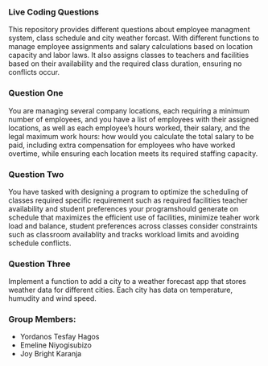 ### Live Coding Questions
This repository provides different questions about employee managment system, class schedule and city weather forcast. With different functions to manage employee assignments and salary calculations based on location capacity and labor laws. It also assigns classes to teachers and facilities based on their availability and the required class duration, ensuring no conflicts occur.

### Question One
You are managing several company locations, each requiring a minimum number of employees, and you have a list of employees with their assigned locations, as well as each employee’s hours worked, their salary, and the legal maximum work hours: how would you calculate the total salary to be paid, including extra compensation for employees who have worked overtime, while ensuring each location meets its required staffing capacity.

### Question Two
You have tasked with designing a program to optimize the scheduling of classes required specific requirement such as required facilities teacher availability and student preferences your programshould generate on schedule that maximizes the efficient use of facilities, minimize teaher work load and balance, student preferences across classes consider constraints such as classroom availablity and tracks workload limits and avoiding schedule conflicts.

### Question Three
Implement a function to add a city to a weather forecast app that stores weather data for different cities. Each city has data on temperature, humudity and wind speed.

### Group Members:
* Yordanos Tesfay Hagos
* Emeline Niyogisubizo
* Joy Bright Karanja
